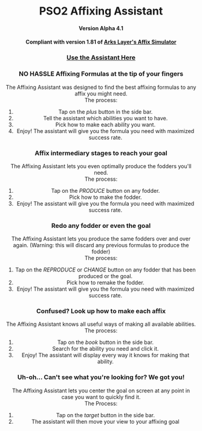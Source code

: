 <div align="center">

  # PSO2 Affixing Assistant
  #### Version Alpha 4.1
  #### Compliant with version 1.81 of [Arks Layer's Affix Simulator](https://arks-layer.com/abilitysim/)

  ### [Use the Assistant Here](https://malulleybovo.github.io/PSO2AffixingAssistant/)

  ### NO HASSLE Affixing Formulas at the tip of your fingers
  The Affixing Assistant was designed to find the best affixing formulas to any affix you might need.
  <br>The process:
  1) Tap on the *plus* button in the side bar.
  2) Tell the assistant which abilities you want to have.
  3) Pick how to make each ability you want.
  4) Enjoy! The assistant will give you the formula you need with maximized success rate.

  ### Affix intermediary stages to reach your goal
  The Affixing Assistant lets you even optimally produce the fodders you'll need.
  <br>The process:
  1) Tap on the *PRODUCE* button on any fodder.
  3) Pick how to make the fodder.
  4) Enjoy! The assistant will give you the formula you need with maximized success rate.
  
  ### Redo any fodder or even the goal
  The Affixing Assistant lets you produce the same fodders over and over again.
  (Warning: this will discard any previous formulas to produce the fodder)
  <br>The process:
  1) Tap on the *REPRODUCE* or *CHANGE* button on any fodder that has been produced or the goal.
  3) Pick how to remake the fodder.
  4) Enjoy! The assistant will give you the formula you need with maximized success rate.
  
  ### Confused? Look up how to make each affix
  The Affixing Assistant knows all useful ways of making all available abilities.
  <br>The process:
  1) Tap on the *book* button in the side bar.
  2) Search for the ability you need and click it.
  3) Enjoy! The assistant will display every way it knows for making that ability.
  
  ### Uh-oh... Can't see what you're looking for? We got you!
  The Affixing Assistant lets you center the goal on screen at any point in case you want to quickly find it.
  <br>The Process:
  1) Tap on the *target* button in the side bar.
  2) The assistant will then move your view to your affixing goal

</div>
